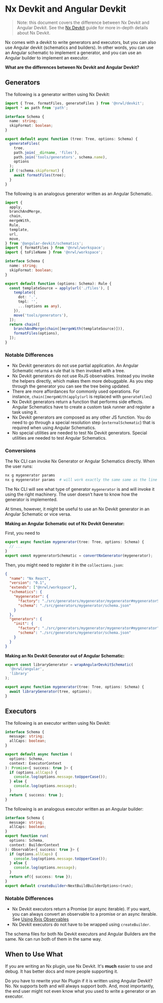 # Nx Devkit and Angular Devkit

> Note: this document covers the difference between Nx Devkit and Angular Devkit. See the [Nx Devkit](/devkit/index) guide for more in-depth details about Nx Devkit.

Nx comes with a devkit to write generators and executors, but you can also use Angular devkit (schematics and builders). In other words, you can use an Angular schematic to implement a generator, and you can use an Angular builder to implement an executor.

**What are the differences between Nx Devkit and Angular Devkit?**

## Generators

The following is a generator written using Nx Devkit:

```typescript
import { Tree, formatFiles, generateFiles } from '@nrwl/devkit';
import * as path from 'path';

interface Schema {
  name: string;
  skipFormat: boolean;
}

export default async function (tree: Tree, options: Schema) {
  generateFiles(
    tree,
    path.join(__dirname, 'files'),
    path.join('tools/generators', schema.name),
    options
  );
  if (!schema.skipFormat) {
    await formatFiles(tree);
  }
}
```

The following is an analogous generator written as an Angular Schematic.

```typescript
import {
  apply,
  branchAndMerge,
  chain,
  mergeWith,
  Rule,
  template,
  url,
  move,
} from '@angular-devkit/schematics';
import { formatFiles } from '@nrwl/workspace';
import { toFileName } from '@nrwl/workspace';

interface Schema {
  name: string;
  skipFormat: boolean;
}

export default function (options: Schema): Rule {
  const templateSource = apply(url('./files'), [
    template({
      dot: '.',
      tmpl: '',
      ...(options as any),
    }),
    move('tools/generators'),
  ]);
  return chain([
    branchAndMerge(chain([mergeWith(templateSource)])),
    formatFiles(options),
  ]);
}
```

### Notable Differences

- Nx Devkit generators do not use partial application. An Angular Schematic returns a rule that is then invoked with a tree.
- Nx Devkit generators do not use RxJS observables. Instead you invoke the helpers directly, which makes them more debuggable. As you step through the generator you can see the tree being updated.
- There are more affordances for commonly used operations. For instance, `chain([mergeWith(apply(url` is replaced with `generateFiles`)
- Nx Devkit generators return a function that performs side effects. Angular Schematics have to create a custom task runner and register a task using it.
- Nx Devkit generators are composed as any other JS function. You do need to go through a special resolution step (`externalSchematic`) that is required when using Angular Schematics.
- No special utilities are needed to test Nx Devkit generators. Special utilities are needed to test Angular Schematics.

### Conversions

The Nx CLI can invoke Nx Generator or Angular Schematics directly. When the user runs:

```bash
nx g mygenerator params
nx g mygenerator params  # will work exactly the same same as the line above
```

The Nx CLI will see what type of generator `mygenerator` is and will invoke it using the right machinery. The user doesn't have to know how the generator is implemented.

At times, however, it might be useful to use an Nx Devkit generator in an Angular Schematic or vice versa.

**Making an Angular Schematic out of Nx Devkit Generator:**

First, you need to

```typescript
export async function mygenerator(tree: Tree, options: Schema) {
  // ...
}
export const mygeneratorSchematic = convertNxGenerator(mygenerator);
```

Then, you might need to register it in the `collections.json`:

```json
{
  "name": "Nx React",
  "version": "0.1",
  "extends": ["@nrwl/workspace"],
  "schematics": {
    "mygenerator": {
      "factory": "./src/generators/mygenerator/mygenerator#mygeneratorSchematic",
      "schema": "./src/generators/mygenerator/schema.json"
    }
  },
  "generators": {
    "init": {
      "factory": "./src/generators/mygenerator/mygenerator#mygenerator",
      "schema": "./src/generators/mygenerator/schema.json"
    }
  }
}
```

**Making an Nx Devkit Generator out of Angular Schematic:**

```typescript
export const libraryGenerator = wrapAngularDevkitSchematic(
  '@nrwl/angular',
  'library'
);

export async function mygenerator(tree: Tree, options: Schema) {
  await libraryGenerator(tree, options);
}
```

## Executors

The following is an executor written using Nx Devkit:

```typescript
interface Schema {
  message: string;
  allCaps: boolean;
}

export default async function (
  options: Schema,
  context: ExecutorContext
): Promise<{ success: true }> {
  if (options.allCaps) {
    console.log(options.message.toUpperCase());
  } else {
    console.log(options.message);
  }
  return { success: true };
}
```

The following is an analogous executor written as an Angular builder:

```typescript
interface Schema {
  message: string;
  allCaps: boolean;
}
export function run(
  options: Schema,
  context: BuilderContext
): Observable<{ success: true }> {
  if (options.allCaps) {
    console.log(options.message.toUpperCase());
  } else {
    console.log(options.message);
  }
  return of({ success: true });
}
export default createBuilder<NextBuildBuilderOptions>(run);
```

### Notable Differences

- Nx Devkit executors return a Promise (or async iterable). If you want, you can always convert an observable to a promise or an async iterable. See [Using Rxjs Observables](/executors/using-builders#using-rxjs-observables)
- Nx Devkit executors do not have to be wrapped using `createBuilder`.

The schema files for both Nx Devkit executors and Angular Builders are the same. Nx can run both of them in the same way.

## When to Use What

If you are writing an Nx plugin, use Nx Devkit. It's **much** easier to use and debug. It has better docs and more people supporting it.

Do you have to rewrite your Nx Plugin if it is written using Angular Devkit? No. Nx supports both and will always support both. And, most importantly, the end user might not even know what you used to write a generator or an executor.

